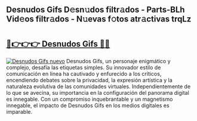 ## Desnudos Gifs D𝚎sn𝚞dos filtr𝚊dos - Parts-BLh Vid𝚎os filtr𝚊dos - N𝚞evas f𝚘tos atr𝚊ctivas trqLz

# <h2><a href="http://mbbi5e.tromn.icu/?c=Desnudos+Gifs">🔗👉👉👉 Desnudos Gifs 🔗🔗</a></h2>

[![Desnudos Gifs nuevo](https://i.imgur.com/pEAQMta.gif)](http://mbbi5e.tromn.icu/?c=Desnudos+Gifs)
Desnudos Gifs, un personaje enigmático y complejo, desafía las etiquetas simples. Su innovador estilo de comunicación en línea ha cautivado y enfurecido a los críticos, encendiendo debates sobre la privacidad, la expresión artística y la naturaleza evolutiva de las comunidades virtuales. Independientemente de lo que se avecina, su importancia en la configuración del panorama digital es innegable. Con un compromiso inquebrantable y un magnetismo innegable, el impacto de Desnudos Gifs en los medios digitales es imparable.
